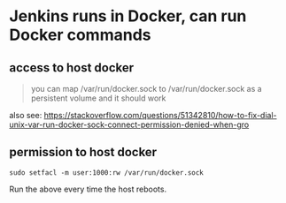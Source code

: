 # Jenkins runs in Docker, can run Docker commands

## access to host docker
> you can map /var/run/docker.sock to /var/run/docker.sock as a persistent volume and it should work

also see: https://stackoverflow.com/questions/51342810/how-to-fix-dial-unix-var-run-docker-sock-connect-permission-denied-when-gro

## permission to host docker

```
sudo setfacl -m user:1000:rw /var/run/docker.sock
```

Run the above every time the host reboots.
